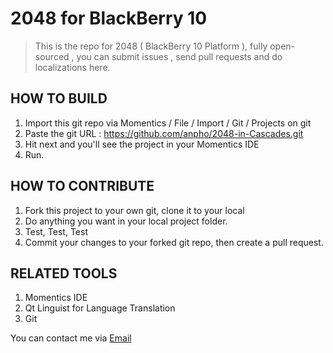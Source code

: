 2048 for BlackBerry 10
================

> This is the repo for 2048 ( BlackBerry 10 Platform ), fully open-sourced , you can submit issues , send pull requests and do localizations here.

## HOW TO BUILD

1. Import this git repo via Momentics / File / Import / Git / Projects on git
2. Paste the git URL :  https://github.com/anpho/2048-in-Cascades.git 
3. Hit next and you'll see the project in your Momentics IDE
4. Run.

## HOW TO CONTRIBUTE

1. Fork this project to your own git,  clone it to your local
2. Do anything you want in your local project folder.
3. Test, Test, Test
4. Commit your changes to your forked git repo, then create a pull request.

## RELATED TOOLS

1. Momentics IDE
2. Qt Linguist for Language Translation
3. Git

You can contact me via [Email](mailto:anpho@bbdev.cn?subject=2048-in-cascades-request)